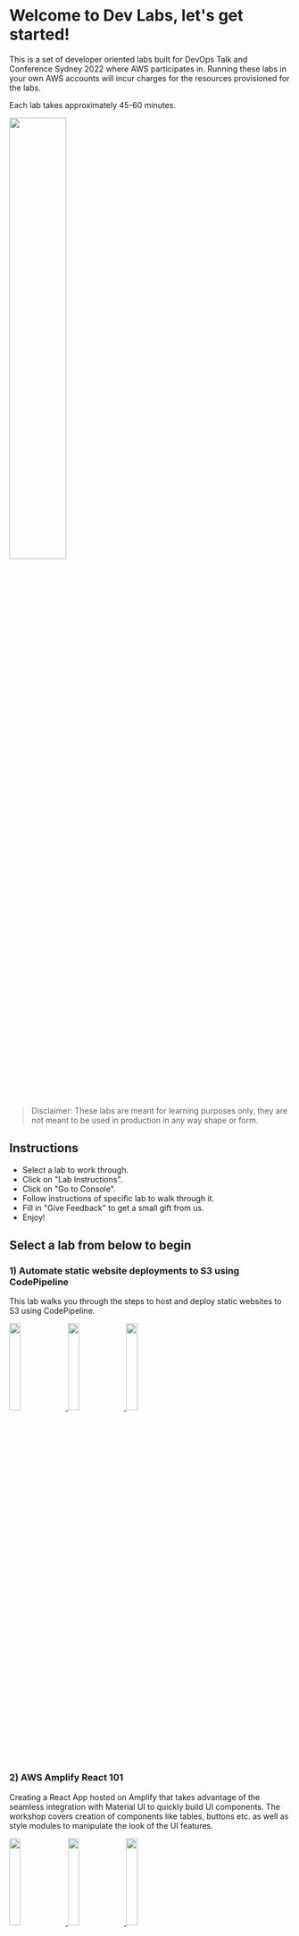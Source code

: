 # Welcome to Dev Labs, let's get started!

This is a set of developer oriented labs built for DevOps Talk and Conference Sydney 2022 where AWS participates in. Running these labs in your own AWS accounts will incur charges for the resources provisioned for the labs.

Each lab takes approximately 45-60 minutes.

<img src="./media/DevLabsLogoSmall.png" width="45%">

> Disclaimer: These labs are meant for learning purposes only, they are not meant to be used in production in any way shape or form.


## Instructions

* Select a lab to work through.
* Click on "Lab Instructions".
* Click on "Go to Console".
* Follow instructions of specific lab to walk through it.
* Fill in "Give Feedback" to get a small gift from us.
* Enjoy!

## Select a lab from below to begin


### **1) Automate static website deployments to S3 using CodePipeline**

This lab walks you through the steps to host and deploy static websites to S3 using CodePipeline.

<a href="https://bit.ly/3bSoytK">
<img src="./media/labButton.png" width="20%">
</a>
<a href="https://console.aws.amazon.com/console/home">
<img src="./media/consoleButton.png" width="20%">
</a>
<a href="https://eventbox.dev/survey/04OSSY7" target="_blank"><img src="./media/feedbackButton.png" width="20%"></a>



### **2) AWS Amplify React 101**

Creating a React App hosted on Amplify that takes advantage of the seamless integration with Material UI to quickly build UI components. The workshop covers creation of components like tables, buttons etc. as well as style modules to manipulate the look of the UI features.

<a href="https://bit.ly/3zYVSr9">
<img src="./media/labButton.png" width="20%">
</a>
<a href="https://console.aws.amazon.com/console/home">
<img src="./media/consoleButton.png" width="20%">
</a>
<a href=https://eventbox.dev/survey/04OSSY7" target="_blank"><img src="./media/feedbackButton.png" width="20%"></a>



### **3) Build a serverless application using AWS CDK for .NET**

Learn how to become a super efficient user of the aws cli

<a href="https://bit.ly/3C4Vw4Q">
<img src="./media/labButton.png" width="20%">
</a>
<a href="https://console.aws.amazon.com/console/home">
<img src="./media/consoleButton.png" width="20%">
</a>
<a href="https://eventbox.dev/survey/04OSSY7" target="_blank"><img src="./media/feedbackButton.png" width="20%"></a>

## Thanks for completing a lab, hope you had fun!


We really appreciate your feedback and would love to hear about what you loved and what we can improve.

#### Please [give us feedback](https://eventbox.dev/survey/04OSSY7) so we can improve these labs.
